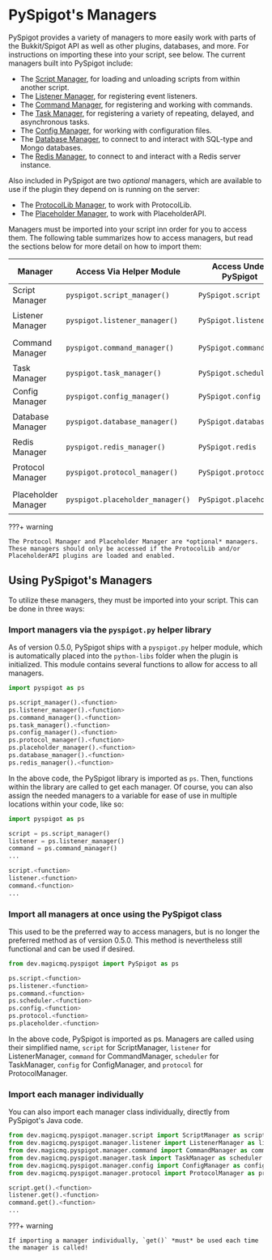 # PySpigot's Managers

PySpigot provides a variety of managers to more easily work with parts of the Bukkit/Spigot API as well as other plugins, databases, and more. For instructions on importing these into your script, see below. The current managers built into PySpigot include:

- The [Script Manager](scripts.md), for loading and unloading scripts from within another script.
- The [Listener Manager](eventlisteners.md), for registering event listeners.
- The [Command Manager](commands.md), for registering and working with commands.
- The [Task Manager](tasks.md), for registering a variety of repeating, delayed, and asynchronous tasks.
- The [Config Manager](configuration.md), for working with configuration files.
- The [Database Manager](databases.md), to connect to and interact with SQL-type and Mongo databases.
- The [Redis Manager](redis.md), to connect to and interact with a Redis server instance.

Also included in PySpigot are two *optional* managers, which are available to use if the plugin they depend on is running on the server:

- The [ProtocolLib Manager](protocollib.md), to work with ProtocolLib.
- The [Placeholder Manager](placeholders.md), to work with PlaceholderAPI.

Managers must be imported into your script inn order for you to access them. The following table summarizes how to access managers, but read the sections below for more detail on how to import them:

| Manager             | Access Via Helper Module         | Access Under PySpigot       | Standalone Import                                                         |
| ------------------- | -------------------------------- | --------------------------- | ------------------------------------------------------------------------- |
| Script Manager      | `pyspigot.script_manager()`      | `PySpigot.script`           | `from dev.magicmq.pyspigot.manager.script import ScriptManager`           |
| Listener Manager    | `pyspigot.listener_manager()`    | `PySpigot.listener`         | `from dev.magicmq.pyspigot.manager.listener import ListenerManager`       |
| Command Manager     | `pyspigot.command_manager()`     | `PySpigot.command`          | `from dev.magicmq.pyspigot.manager.command import CommandManager`         |
| Task Manager        | `pyspigot.task_manager()`        | `PySpigot.scheduler`        | `from dev.magicmq.pyspigot.manager.task import TaskManager`               |
| Config Manager      | `pyspigot.config_manager()`      | `PySpigot.config`           | `from dev.magicmq.pyspigot.manager.config import ConfigManager`           |
| Database Manager    | `pyspigot.database_manager()`    | `PySpigot.database`         | `from dev.nagicmq.pyspigot.manager.database import DatabaseManager`       |
| Redis Manager       | `pyspigot.redis_manager()`       | `PySpigot.redis`            | `from dev.magicmq.pyspigot.manager.redis import RedisManager`             |
| Protocol Manager    | `pyspigot.protocol_manager()`    | `PySpigot.protocol`         | `from dev.magicmq.pyspigot.manager.protocol import ProtocolManager`       |
| Placeholder Manager | `pyspigot.placeholder_manager()` | `PySpigot.placeholder`      | `from dev.magicmq.pyspigot.manager.placeholder import PlaceholderManager` |

???+ warning

    The Protocol Manager and Placeholder Manager are *optional* managers. These managers should only be accessed if the ProtocolLib and/or PlaceholderAPI plugins are loaded and enabled.

## Using PySpigot's Managers

To utilize these managers, they must be imported into your script. This can be done in three ways:

### Import managers via the `pyspigot.py` helper library

As of version 0.5.0, PySpigot ships with a `pyspigot.py` helper module, which is automatically placed into the `python-libs` folder when the plugin is initialized. This module contains several functions to allow for access to all managers.

``` py linenums="1"
import pyspigot as ps

ps.script_manager().<function>
ps.listener_manager().<function>
ps.command_manager().<function>
ps.task_manager().<function>
ps.config_manager().<function>
ps.protocol_manager().<function>
ps.placeholder_manager().<function>
ps.database_manager().<function>
ps.redis_manager().<function>
```

In the above code, the PySpigot library is imported as `ps`. Then, functions within the library are called to get each manager. Of course, you can also assign the needed managers to a variable for ease of use in multiple locations within your code, like so:

``` py linenums="1"
import pyspigot as ps

script = ps.script_manager()
listener = ps.listener_manager()
command = ps.command_manager()
...

script.<function>
listener.<function>
command.<function>
...
```

### Import all managers at once using the PySpigot class

This used to be the preferred way to access managers, but is no longer the preferred method as of version 0.5.0. This method is nevertheless still functional and can be used if desired.

``` py linenums="1"
from dev.magicmq.pyspigot import PySpigot as ps

ps.script.<function>
ps.listener.<function>
ps.command.<function>
ps.scheduler.<function>
ps.config.<function>
ps.protocol.<function>
ps.placeholder.<function>
```

In the above code, PySpigot is imported as ps. Managers are called using their simplified name, `script` for ScriptManager, `listener` for ListenerManager, `command` for CommandManager, `scheduler` for TaskManager, `config` for ConfigManager, and `protocol` for ProtocolManager.

### Import each manager individually

You can also import each manager class individually, directly from PySpigot's Java code.

``` py linenums="1"
from dev.magicmq.pyspigot.manager.script import ScriptManager as script
from dev.magicmq.pyspigot.manager.listener import ListenerManager as listener
from dev.magicmq.pyspigot.manager.command import CommandManager as command
from dev.magicmq.pyspigot.manager.task import TaskManager as scheduler
from dev.magicmq.pyspigot.manager.config import ConfigManager as config
from dev.magicmq.pyspigot.manager.protocol import ProtocolManager as protocol

script.get().<function>
listener.get().<function>
command.get().<function>
...
```

???+ warning

    If importing a manager individually, `get()` *must* be used each time the manager is called!